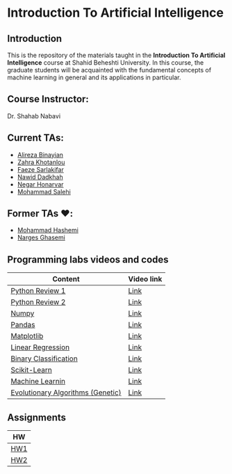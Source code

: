 # Introduction To Artificial Intelligence

## Introduction

This is the repository of the materials taught in the **Introduction To Artificial Intelligence** course at Shahid Beheshti University. In this course, the graduate students will be acquainted with the fundamental concepts of machine learning in general and its applications in particular.

## Course Instructor:

Dr. Shahab Nabavi

## Current TAs:

- [Alireza Binayian](https://github.com/alireza00bin)
- [Zahra Khotanlou](https://github.com/zkhotanlou)
- [Faeze Sarlakifar](https://github.com/faezesarlakifar)
- [Nawid Dadkhah](https://github.com/nawidadkhah)
- [Negar Honarvar](https://github.com/negarhonarvar)
- [Mohammad Salehi](https://github.com/madvidd)

## Former TAs ❤️:
- [Mohammad Hashemi](https://github.com/mohammadhashemii)
- [Narges Ghasemi](https://github.com/NNargesNN)

## Programming labs videos and codes

| Content                                                                                              | Video link        |
| ---------------------------------------------------------------------------------------------------- | ----------------- |
| [Python Review 1](https://github.com/SBU-CE/EE085-Introduction-To-AI/tree/main/Fall2023/1_Python_Review)| [Link](https://drive.google.com/file/d/1d7eBB5J0DyTSjW7-s8SbDgcX0rqUBXF_/view?usp=sharing) |
| [Python Review 2](https://github.com/SBU-CE/EE085-Introduction-To-AI/tree/main/Fall2023/2_Python_Review)| [Link](https://drive.google.com/file/d/1-dIJZNvKBwXiZHoOeBaha2IUsjpqUAb0/view?usp=sharing) |
| [Numpy](https://github.com/SBU-CE/EE085-Introduction-To-AI/tree/main/Fall2023/3_Numpy)| [Link](https://drive.google.com/file/d/1hNL8TYnq483FrVqTwdTGXasxMgug0nDF/view?usp=sharing) |
|[Pandas](https://github.com/SBU-CE/EE085-Introduction-To-AI/tree/main/Fall2023/4_Pandas)| [Link](https://drive.google.com/file/d/19vrN8VMwZ6w0xwIn0nrIGWOV8U5j3UKO/view?usp=sharing)|
|[Matplotlib](https://github.com/SBU-CE/EE085-Introduction-To-AI/tree/main/Fall2023/5_Matplotlib)| [Link](https://drive.google.com/file/d/1K3Uj6k17sb-v0JK_30tPLmYYBGlod2FW/view?usp=sharing)|
| [Linear Regression](https://github.com/SBU-CE/EE085-Introduction-To-AI/tree/main/Fall2023/6_Linear_Regression) | [Link](https://drive.google.com/file/d/1B2pRKGXBYu_3hQO2dMhrDrqdF6VwBKiI/view?usp=drive_link) |
| [Binary Classification](https://github.com/SBU-CE/EE085-Introduction-To-AI/tree/main/Fall2023/7_Logistic_Regression) | [Link](https://drive.google.com/file/d/1hua8gLGbS66pQHZdlJ6vElFzYQQQYSHH/view?usp=drive_link) |
| [Scikit-Learn](https://github.com/SBU-CE/EE085-Introduction-To-AI/tree/main/Fall2023/09_Scikit_Learn) | [Link](https://drive.google.com/file/d/1Q205TeTKm05VGNijWtJ3Cqa-cDgpa79V/view?usp=sharing) |
| [Machine Learnin](https://github.com/SBU-CE/EE085-Introduction-To-AI/tree/main/Fall2023/10_ML_Task)|[Link](https://drive.google.com/file/d/1E54ucATfth98Jnc_BS_0PeUzg9PJxCkH/view?usp=sharing)|
| [Evolutionary Algorithms (Genetic)](https://github.com/SBU-CE/EE085-Introduction-To-AI/tree/main/Fall2023/8_Genetic_Algorithm) | [Link](https://drive.google.com/file/d/1ICqYtsFrd3euJnMKqx882ZiqUZc7-U2Y/view?usp=sharing) |

## Assignments
|HW|
|------|
| [HW1](https://github.com/SBU-CE/EE085-Introduction-To-AI/tree/main/Fall2023/Practice/Practice1) |
| [HW2](https://github.com/SBU-CE/EE085-Introduction-To-AI/tree/main/Fall2023/Practice/Practice2) |

